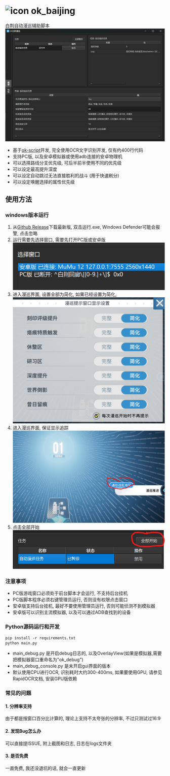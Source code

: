 # ![icon](icon.ico) ok_baijing

白荆自动漫巡辅助脚本
![img.png](readme/img.png)

* 基于[ok-script](https://github.com/ok-oldking/ok-script)开发, 完全使用OCR文字识别开发, 仅有约400行代码
* 支持PC版, 以及安卓模拟器或使用adb连接的安卓物理机
* 可以选择路线分支优先级, 可后半前半使用不同的优先级
* 可以设定最高提升深度
* 可以设定自动跳过无法直接胜利的战斗 (用于快速刷分)
* 可以设定唤醒选择的属性优先级

## 使用方法

### windows版本运行

1. 从[Github Release](https://github.com/ok-oldking/ok_baijing/releases)下载最新版, 双击运行.exe, Windows Defender可能会报警,
   点击忽略
2. 运行需要先选择窗口, 需要先打开PC版或安卓版
   ![img_2.png](readme/img_2.png)
3. 进入漫巡界面, 设置全部为简化, 如果已经设置为简化,
   ![img_3.png](readme/img_3.png)
4. 进入漫巡界面, 保证显示追踪
   ![img_4.png](readme/img_4.png)
5. 点击全部开始
   ![img_1.png](readme/img_1.png)

### 注意事项

* PC版游戏窗口必须处于前台脚本才会运行, 不支持后台挂机
* PC版脚本程序必须右键管理员运行, 否则没有权限点击窗口
* 安卓版支持后台挂机, 最好不要使用管理员运行, 否则可能侦测不到模拟器
* 安卓版可以识别主流模拟器, 以及可以通过ADB查找到的设备

### Python源码运行和开发

```
pip install -r requirements.txt
python main.py
```

* main_debug.py 是开启debug日志的, 以及OverlayView(如果是模拟器,需要把模拟器窗口重命名为"ok_debug")
* main_debug_console.py 是未开启gui界面的版本
* 默认使用CPU进行OCR, 识别耗时大约300-400ms, 如果要使用GPU, 请参见RapidOCR文档, 安装GPU版依赖

### 常见的问题

#### 1. 分辨率支持

由于都是按窗口百分比计算的, 理论上支持不太夸张的分辨率, 不过只测试过16:9

#### 2. 发现Bug怎么办

可以直接提ISSUE, 附上截图和日志, 日志在logs文件夹

#### 3. 是否免费

一直免费, 我还没退坑的话, 就会一直更新

  

